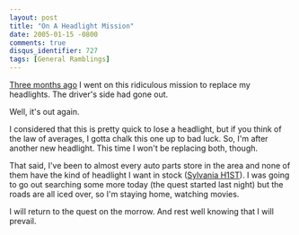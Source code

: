 ```yaml
---
layout: post
title: "On A Headlight Mission"
date: 2005-01-15 -0800
comments: true
disqus_identifier: 727
tags: [General Ramblings]
---
```

[Three months ago](/archive/2004/10/26/110-lunch.aspx) I went on this
ridiculous mission to replace my headlights. The driver's side had gone
out.
 
 Well, it's out again.
 
 I considered that this is pretty quick to lose a headlight, but if you
think of the law of averages, I gotta chalk this one up to bad luck. So,
I'm after another new headlight. This time I won't be replacing both,
though.
 
 That said, I've been to almost every auto parts store in the area and
none of them have the kind of headlight I want in stock ([Sylvania
H1ST](http://www.sylvania.com/ConsumerProducts/AutomotiveLighting/HighPerformance/Silverstar/ProductLine/default.htm)).
I was going to go out searching some more today (the quest started last
night) but the roads are all iced over, so I'm staying home, watching
movies.
 
 I will return to the quest on the morrow. And rest well knowing that I
will prevail.
